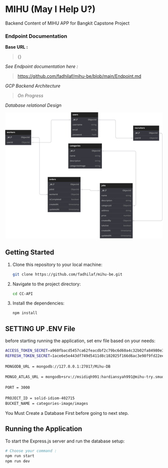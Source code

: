 # MIHU (May I Help U?)

Backend Content of MIHU APP for Bangkit Capstone Project

### Endpoint Documentation

**Base URL :**

> {}

_See Endpoint documentation here :_

> https://github.com/fadhilaf/mihu-be/blob/main/Endpoint.md

_GCP Backend Architecture_

> _On Progress_

_Database relational Design_

![image](https://github.com/MIHU-PROJECT/mihu-be/blob/main/CC-API/src/assets/MIHU_Schema_Design.svg)

## Getting Started

1. Clone this repository to your local machine:

   ```bash
   git clone https://github.com/fadhilaf/mihu-be.git
   ```

2. Navigate to the project directory:

   ```bash
   cd CC-API
   ```

3. Install the dependencies:

   ```bash
   npm install
   ```

## SETTING UP .ENV File

before starting running the application, set env file based on your needs:

```bash
ACCESS_TOKEN_SECRET=a960fbacd5457ca62feacdbf2c79bc6d60a4c32b02fa84980e31c3d81be58ae85c5455769d5a9927d355c6484c7e4b709c585009efee57fa34a53d8763cfe06d
REFRESH_TOKEN_SECRET=1ace6e5e443df749d5411d8c102025f166d6ac3e98f9fd22eeb0ceea7dfbeb571c6223870ad04ca3bef8e8a53d9221e0868f0110555b30487148d6cf2285203d

MONGODB_URL = mongodb://127.0.0.1:27017/Mihu-DB

MONGO_ATLAS_URL = mongodb+srv://msidiqh991:hardiansyah991@mihu-try.smuoa3c.mongodb.net/MIHU-CloudDB

PORT = 3000

PROJECT_ID = solid-idiom-402715
BUCKET_NAME = categories-image/images
```

You Must Create a Database First before going to next step.

## Running the Application

To start the Express.js server and run the database setup:

```bash
# Choose your command :
npm run start
npm run dev
```
